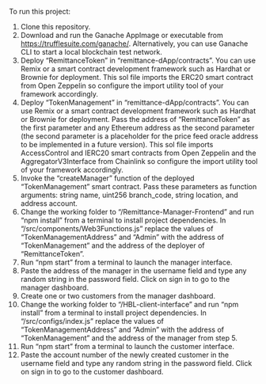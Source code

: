 To run this project:
1.	Clone this repository. 
2.	Download and run the Ganache AppImage or executable from https://trufflesuite.com/ganache/. Alternatively, you can use Ganache CLI to start a local blockchain test network.
3.	Deploy “RemittanceToken” in “remittance-dApp/contracts”. You can use Remix or a smart contract development framework such as Hardhat or Brownie for deployment. This sol file imports the ERC20 smart contract from Open Zeppelin so configure the import utility tool of your framework accordingly.
4.	Deploy “TokenManagement” in “remittance-dApp/contracts”. You can use Remix or a smart contract development framework such as Hardhat or Brownie for deployment. Pass the address of “RemittanceToken” as the first parameter and any Ethereum address as the second parameter (the second parameter is a placeholder for the price feed oracle address to be implemented in a future version). This sol file imports AccessControl and IERC20 smart contracts from Open Zeppelin and the AggregatorV3Interface from Chainlink so configure the import utility tool of your framework accordingly.
5.	Invoke the “createManager” function of the deployed “TokenManagement” smart contract. Pass these parameters as function arguments: string name, uint256 branch_code, string location, and address account.
6.	Change the working folder to “/Remittance-Manager-Frontend” and run “npm install” from a terminal to install project dependencies. In “/src/components/Web3Functions.js” replace the values of “TokenManagementAddress” and “Admin” with the address of “TokenManagement” and the address of the deployer of “RemittanceToken”.
7.	Run “npm start” from a terminal to launch the manager interface.
8.	Paste the address of the manager in the username field and type any random string in the password field. Click on sign in to go to the manager dashboard.
9.	Create one or two customers from the manager dashboard.
10.	Change the working folder to “/HBL-client-interface” and run “npm install” from a terminal to install project dependencies. In “/src/configs/index.js” replace the values of “TokenManagementAddress” and “Admin” with the address of “TokenManagement” and the address of the manager from step 5.
11.	Run “npm start” from a terminal to launch the customer interface.
12.	Paste the account number of the newly created customer in the username field and type any random string in the password field. Click on sign in to go to the customer dashboard.
